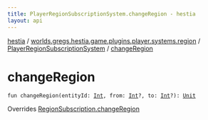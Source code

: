 ```yaml
---
title: PlayerRegionSubscriptionSystem.changeRegion - hestia
layout: api
---
```


<div class='api-docs-breadcrumbs'><a href="../../index.html">hestia</a> / <a href="../index.html">worlds.gregs.hestia.game.plugins.player.systems.region</a> / <a href="index.html">PlayerRegionSubscriptionSystem</a> / <a href="./change-region.html">changeRegion</a></div>

# changeRegion

<div class="signature"><code><span class="keyword">fun </span><span class="identifier">changeRegion</span><span class="symbol">(</span><span class="parameterName" id="worlds.gregs.hestia.game.plugins.player.systems.region.PlayerRegionSubscriptionSystem$changeRegion(kotlin.Int, kotlin.Int, kotlin.Int)/entityId">entityId</span><span class="symbol">:</span>&nbsp;<a href="https://kotlinlang.org/api/latest/jvm/stdlib/kotlin/-int/index.html"><span class="identifier">Int</span></a><span class="symbol">, </span><span class="parameterName" id="worlds.gregs.hestia.game.plugins.player.systems.region.PlayerRegionSubscriptionSystem$changeRegion(kotlin.Int, kotlin.Int, kotlin.Int)/from">from</span><span class="symbol">:</span>&nbsp;<a href="https://kotlinlang.org/api/latest/jvm/stdlib/kotlin/-int/index.html"><span class="identifier">Int</span></a><span class="symbol">?</span><span class="symbol">, </span><span class="parameterName" id="worlds.gregs.hestia.game.plugins.player.systems.region.PlayerRegionSubscriptionSystem$changeRegion(kotlin.Int, kotlin.Int, kotlin.Int)/to">to</span><span class="symbol">:</span>&nbsp;<a href="https://kotlinlang.org/api/latest/jvm/stdlib/kotlin/-int/index.html"><span class="identifier">Int</span></a><span class="symbol">?</span><span class="symbol">)</span><span class="symbol">: </span><a href="https://kotlinlang.org/api/latest/jvm/stdlib/kotlin/-unit/index.html"><span class="identifier">Unit</span></a></code></div>

Overrides <a href="../../worlds.gregs.hestia.game.api.movement/-region-subscription/change-region.html">RegionSubscription.changeRegion</a>

